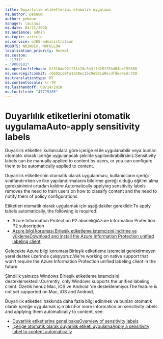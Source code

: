 ```yaml
---
title: Duyarlılık etiketlerini otomatik uygulama
ms.author: pebaum
author: pebaum
manager: laurawi
ms.date: 04/21/2020
ms.audience: admin
ms.topic: article
ms.service: o365-administration
ROBOTS: NOINDEX, NOFOLLOW
localization_priority: Normal
ms.custom:
- "1737"
- "9000181"
ms.openlocfilehash: 8f316ad92ff31e28c3b3ffd25f25bd03ee159380
ms.sourcegitcommit: c6692ce0fa1358ec3529e59ca0ecdfdea4cdc759
ms.translationtype: MT
ms.contentlocale: tr-TR
ms.lasthandoff: 09/14/2020
ms.locfileid: "47715185"
---
```

# <a name="auto-apply-sensitivity-labels"></a><span data-ttu-id="e4234-102">Duyarlılık etiketlerini otomatik uygulama</span><span class="sxs-lookup"><span data-stu-id="e4234-102">Auto-apply sensitivity labels</span></span>

<span data-ttu-id="e4234-103">Duyarlılık etiketleri kullanıcılara göre içeriğe el ile uygulanabilir veya bunları otomatik olarak içeriğe uygulanacak şekilde yapılandırabilirsiniz.</span><span class="sxs-lookup"><span data-stu-id="e4234-103">Sensitivity labels can be manually applied to content by users, or you can configure them to be automatically applied to content.</span></span>

<span data-ttu-id="e4234-104">Duyarlılık etiketlerinin otomatik olarak uygulanması, kullanıcıların içeriği sınıflandırırken ve ilke yapılandırmalarını bildirme gereği olduğu eğitimi alma gereksinimini ortadan kaldırır.</span><span class="sxs-lookup"><span data-stu-id="e4234-104">Automatically applying sensitivity labels removes the need to train users on how to classify content and the need to notify them of policy configurations.</span></span>

<span data-ttu-id="e4234-105">Etiketleri otomatik olarak uygulamak için aşağıdakiler gereklidir:</span><span class="sxs-lookup"><span data-stu-id="e4234-105">To apply labels automatically, the following is required:</span></span>

- <span data-ttu-id="e4234-106">Azure Information Protection P2 aboneliği</span><span class="sxs-lookup"><span data-stu-id="e4234-106">Azure Information Protection P2 subscription</span></span>
- [<span data-ttu-id="e4234-107">Azure bilgi koruması Birleşik etiketleme istemcisini indirme ve yükleme</span><span class="sxs-lookup"><span data-stu-id="e4234-107">Download and install the Azure Information Protection unified labeling client</span></span>](https://docs.microsoft.com/azure/information-protection/rms-client/install-unifiedlabelingclient-app)

<span data-ttu-id="e4234-108">Gelecekte Azure bilgi koruması Birleşik etiketleme istemcisi gerektirmeyen yerel destek üzerinde çalışıyoruz.</span><span class="sxs-lookup"><span data-stu-id="e4234-108">We're working on native support that won't require the Azure Information Protection unified labeling client in the future.</span></span>

<span data-ttu-id="e4234-109">Şimdilik yalnızca Windows Birleşik etiketleme istemcisini desteklemektedir.</span><span class="sxs-lookup"><span data-stu-id="e4234-109">Currently, only Windows supports the unified labeling client.</span></span>  <span data-ttu-id="e4234-110">Özellik henüz Mac, iOS ve Android 'de desteklenmiyor.</span><span class="sxs-lookup"><span data-stu-id="e4234-110">The feature is not yet supported on Mac, iOS and Android.</span></span>

<span data-ttu-id="e4234-111">Duyarlılık etiketleri hakkında daha fazla bilgi edinmek ve bunları otomatik olarak içeriğe uygulamak için bkz:</span><span class="sxs-lookup"><span data-stu-id="e4234-111">For more information on sensitivity labels and applying them automatically to content,  see:</span></span>

- [<span data-ttu-id="e4234-112">Duyarlılık etiketlerine genel bakış</span><span class="sxs-lookup"><span data-stu-id="e4234-112">Overview of sensitivity labels</span></span>](https://docs.microsoft.com/microsoft-365/compliance/sensitivity-labels)
- [<span data-ttu-id="e4234-113">İçeriğe otomatik olarak duyarlılık etiketi uygulama</span><span class="sxs-lookup"><span data-stu-id="e4234-113">Apply a sensitivity label to content automatically</span></span>](https://docs.microsoft.com/office365/securitycompliance/apply_sensitivity_label_automatically)